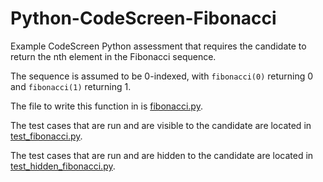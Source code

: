 # Python-CodeScreen-Fibonacci
Example CodeScreen Python assessment that requires the candidate to return the nth element in the Fibonacci sequence.

The sequence is assumed to be 0-indexed, with `fibonacci(0)` returning 0 and `fibonacci(1)` returning 1.

The file to write this function in is [fibonacci.py](fib/fibonacci.py).

The test cases that are run and are visible to the candidate are located in [test_fibonacci.py](test/test_fibonacci.py).

The test cases that are run and are hidden to the candidate are located in [test_hidden_fibonacci.py](test/test_hidden_fibonacci.py).
